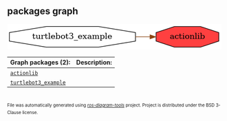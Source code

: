 <!--
File was automatically generated using 'ros-diagram-tools' project.
Project is distributed under the BSD 3-Clause license.
-->

## packages graph

[![actionlib](actionlib.png "actionlib")](actionlib.png)

| Graph packages (2): | Description: |
| ----------------------------------- | ------------ |
| [`actionlib`](actionlib.html) |  |
| [`turtlebot3_example`](turtlebot3_example.html) |  |


</br>
<font size="1">
File was automatically generated using <a href="https://github.com/anetczuk/ros-diagram-tools"><i>ros-diagram-tools</i></a> project.
Project is distributed under the BSD 3-Clause license.
</font>
